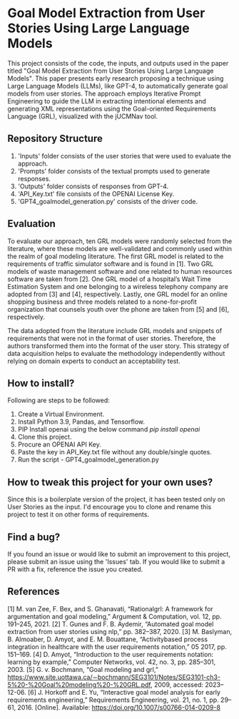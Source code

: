 # Goal Model Extraction from User Stories Using Large Language Models

This project consists of the code, the inputs, and outputs used in the paper titled "Goal Model Extraction from User Stories Using Large Language Models". 
This paper presents early research proposing a technique using Large Language Models (LLMs), like GPT-4, to automatically generate goal models from user stories. The approach
employs Iterative Prompt Engineering to guide the LLM in extracting intentional elements and generating XML representations using the Goal-oriented Requirements Language (GRL), visualized with the jUCMNav tool.

## Repository Structure
1. 'Inputs' folder consists of the user stories that were used to evaluate the approach.
2. 'Prompts' folder consists of the textual prompts used to generate responses.
3. 'Outputs' folder consists of responses from GPT-4.
4. 'API_Key.txt' file consists of the OPENAI License Key.
5. 'GPT4_goalmodel_generation.py' consists of the driver code.

## Evaluation
To evaluate our approach, ten GRL models were randomly selected from the literature, where these models are well-validated and commonly used within the realm of goal
modeling literature. The first GRL model is related to the requirements of traffic simulator software and is found in [1]. Two GRL models of waste management software and one
related to human resources software are taken from [2]. One GRL model of a hospital’s Wait Time Estimation System and one belonging to a wireless telephony company are adopted from [3] and [4], respectively. Lastly, one GRL model for an online shopping business and three models related to a none-for-profit organization that counsels youth over the phone are taken from [5] and [6], respectively. 

The data adopted from the literature include GRL models and snippets of requirements that were not in the format of user stories. Therefore, the authors transformed
them into the format of the user story. This strategy of data acquisition helps to evaluate the methodology independently without relying on domain experts to conduct an acceptability test.

## How to install?
Following are steps to be followed:
1. Create a Virtual Environment.
2. Install Python 3.9, Pandas, and Tensorflow.
3. PIP Install openai using the below command
   *pip install openai*
5. Clone this project.
6. Procure an OPENAI API Key.
7. Paste the key in API_Key.txt file without any double/single quotes.
8. Run the script - GPT4_goalmodel_generation.py

## How to tweak this project for your own uses?
Since this is a boilerplate version of the project, it has been tested only on User Stories as the input. I'd encourage you to clone and rename this project to test it on other forms of requirements.

## Find a bug?
If you found an issue or would like to submit an improvement to this project, please submit an issue using the 'Issues' tab. If you would like to submit a PR with a fix, reference the issue you created. 

## References
[1] M. van Zee, F. Bex, and S. Ghanavati, “Rationalgrl: A framework for argumentation and goal modeling,” Argument & Computation, vol. 12,
pp. 191–245, 2021.
[2] T. Gunes and F. B. Aydemir, “Automated goal model extraction from user stories using nlp,” pp. 382–387, 2020.
[3] M. Baslyman, B. Almoaber, D. Amyot, and E. M. Bouattane, “Activitybased process integration in healthcare with the user requirements
notation,” 05 2017, pp. 151–169.
[4] D. Amyot, “Introduction to the user requirements notation: learning by example,” Computer Networks, vol. 42, no. 3, pp. 285–301, 2003.
[5] G. v. Bochmann, “Goal modeling and grl,” https://www.site.uottawa.ca/∼bochmann/SEG3101/Notes/SEG3101-ch3-5%20-%20Goal%20modeling%20-%20GRL.pdf, 2009, accessed: 2023–12-06.
[6] J. Horkoff and E. Yu, “Interactive goal model analysis for early requirements engineering,” Requirements Engineering, vol. 21, no. 1, pp. 29–61, 2016. [Online]. Available: https://doi.org/10.1007/s00766-014-0209-8
